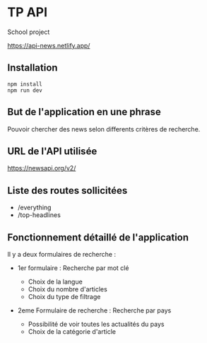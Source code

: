 # TP API

School project

https://api-news.netlify.app/

## Installation

```
npm install
npm run dev
```

## But de l'application en une phrase

Pouvoir chercher des news selon differents critères de recherche.

## URL de l'API utilisée

https://newsapi.org/v2/

## Liste des routes sollicitées

- /everything
- /top-headlines


## Fonctionnement détaillé de l'application

Il y a deux formulaires de recherche : 
* 1er formulaire : Recherche par mot clé
  * Choix de la langue 
  * Choix du nombre d'articles 
  * Choix du type de filtrage

* 2eme Formulaire de recherche : Recherche par pays
  * Possibilité de voir toutes les actualités du pays 
  * Choix de la catégorie d'article 



